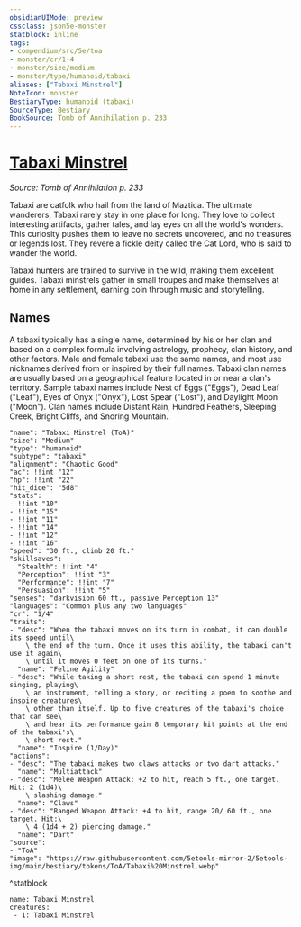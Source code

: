 ```yaml
---
obsidianUIMode: preview
cssclass: json5e-monster
statblock: inline
tags:
- compendium/src/5e/toa
- monster/cr/1-4
- monster/size/medium
- monster/type/humanoid/tabaxi
aliases: ["Tabaxi Minstrel"]
NoteIcon: monster
BestiaryType: humanoid (tabaxi)
SourceType: Bestiary
BookSource: Tomb of Annihilation p. 233
---
```

# [Tabaxi Minstrel](2-Mechanics\CLI\bestiary\humanoid/tabaxi-minstrel-toa.md)
*Source: Tomb of Annihilation p. 233*  

Tabaxi are catfolk who hail from the land of Maztica. The ultimate wanderers, Tabaxi rarely stay in one place for long. They love to collect interesting artifacts, gather tales, and lay eyes on all the world's wonders. This curiosity pushes them to leave no secrets uncovered, and no treasures or legends lost. They revere a fickle deity called the Cat Lord, who is said to wander the world.

Tabaxi hunters are trained to survive in the wild, making them excellent guides. Tabaxi minstrels gather in small troupes and make themselves at home in any settlement, earning coin through music and storytelling.

## Names

A tabaxi typically has a single name, determined by his or her clan and based on a complex formula involving astrology, prophecy, clan history, and other factors. Male and female tabaxi use the same names, and most use nicknames derived from or inspired by their full names. Tabaxi clan names are usually based on a geographical feature located in or near a clan's territory. Sample tabaxi names include Nest of Eggs ("Eggs"), Dead Leaf ("Leaf"), Eyes of Onyx ("Onyx"), Lost Spear ("Lost"), and Daylight Moon ("Moon"). Clan names include Distant Rain, Hundred Feathers, Sleeping Creek, Bright Cliffs, and Snoring Mountain.

```statblock
"name": "Tabaxi Minstrel (ToA)"
"size": "Medium"
"type": "humanoid"
"subtype": "tabaxi"
"alignment": "Chaotic Good"
"ac": !!int "12"
"hp": !!int "22"
"hit_dice": "5d8"
"stats":
- !!int "10"
- !!int "15"
- !!int "11"
- !!int "14"
- !!int "12"
- !!int "16"
"speed": "30 ft., climb 20 ft."
"skillsaves":
  "Stealth": !!int "4"
  "Perception": !!int "3"
  "Performance": !!int "7"
  "Persuasion": !!int "5"
"senses": "darkvision 60 ft., passive Perception 13"
"languages": "Common plus any two languages"
"cr": "1/4"
"traits":
- "desc": "When the tabaxi moves on its turn in combat, it can double its speed until\
    \ the end of the turn. Once it uses this ability, the tabaxi can't use it again\
    \ until it moves 0 feet on one of its turns."
  "name": "Feline Agility"
- "desc": "While taking a short rest, the tabaxi can spend 1 minute singing, playing\
    \ an instrument, telling a story, or reciting a poem to soothe and inspire creatures\
    \ other than itself. Up to five creatures of the tabaxi's choice that can see\
    \ and hear its performance gain 8 temporary hit points at the end of the tabaxi's\
    \ short rest."
  "name": "Inspire (1/Day)"
"actions":
- "desc": "The tabaxi makes two claws attacks or two dart attacks."
  "name": "Multiattack"
- "desc": "Melee Weapon Attack: +2 to hit, reach 5 ft., one target. Hit: 2 (1d4)\
    \ slashing damage."
  "name": "Claws"
- "desc": "Ranged Weapon Attack: +4 to hit, range 20/ 60 ft., one target. Hit:\
    \ 4 (1d4 + 2) piercing damage."
  "name": "Dart"
"source":
- "ToA"
"image": "https://raw.githubusercontent.com/5etools-mirror-2/5etools-img/main/bestiary/tokens/ToA/Tabaxi%20Minstrel.webp"
```
^statblock

```encounter-table
name: Tabaxi Minstrel
creatures:
 - 1: Tabaxi Minstrel
```
